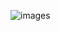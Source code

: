 ![images](https://user-images.githubusercontent.com/18281714/236625805-84df8396-6dfa-451f-aa74-316e0ae99753.jpg)
